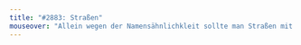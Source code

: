 ```yaml
---
title: "#2883: Straßen"
mouseover: "Allein wegen der Namensähnlichkleit sollte man Straßen mit Strass verzieren."
---
```



